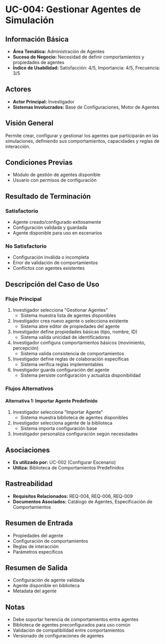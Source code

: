 # UC-004: Gestionar Agentes de Simulación

## Información Básica
- **Área Temática:** Administración de Agentes
- **Suceso de Negocio:** Necesidad de definir comportamientos y propiedades de agentes
- **Índice de Usabilidad:** Satisfacción: 4/5, Importancia: 4/5, Frecuencia: 3/5

## Actores
- **Actor Principal:** Investigador
- **Sistemas Involucrados:** Base de Configuraciones, Motor de Agentes

## Visión General
Permite crear, configurar y gestionar los agentes que participarán en las simulaciones, definiendo sus comportamientos, capacidades y reglas de interacción.

## Condiciones Previas
- Módulo de gestión de agentes disponible
- Usuario con permisos de configuración

## Resultado de Terminación
### Satisfactorio
- Agente creado/configurado exitosamente
- Configuración validada y guardada
- Agente disponible para uso en escenarios

### No Satisfactorio
- Configuración inválida o incompleta
- Error de validación de comportamientos
- Conflictos con agentes existentes

## Descripción del Caso de Uso
### Flujo Principal
1. Investigador selecciona "Gestionar Agentes"
   - Sistema muestra lista de agentes disponibles
2. Investigador crea nuevo agente o selecciona existente
   - Sistema abre editor de propiedades del agente
3. Investigador define propiedades básicas (tipo, nombre, ID)
   - Sistema valida unicidad de identificadores
4. Investigador configura comportamientos básicos (movimiento, percepción)
   - Sistema valida consistencia de comportamientos
5. Investigador define reglas de colaboración específicas
   - Sistema verifica reglas implementables
6. Investigador guarda configuración del agente
   - Sistema persiste configuración y actualiza disponibilidad

### Flujos Alternativos
#### Alternativa 1: Importar Agente Predefinido
1. Investigador selecciona "Importar Agente"
   - Sistema muestra biblioteca de agentes disponibles
2. Investigador selecciona agente de la biblioteca
   - Sistema importa configuración base
3. Investigador personaliza configuración según necesidades

## Asociaciones
- **Es utilizado por:** UC-002 (Configurar Escenario)
- **Utiliza:** Biblioteca de Comportamientos Predefinidos

## Rastreabilidad
- **Requisitos Relacionados:** REQ-004, REQ-006, REQ-009
- **Documentos Asociados:** Catálogo de Agentes, Especificación de Comportamientos

## Resumen de Entrada
- Propiedades del agente
- Configuración de comportamientos
- Reglas de interacción
- Parámetros específicos

## Resumen de Salida
- Configuración de agente validada
- Agente disponible en biblioteca
- Metadata del agente

## Notas
- Debe soportar herencia de comportamientos entre agentes
- Biblioteca de agentes preconfigurados para uso común
- Validación de compatibilidad entre comportamientos
- Versionado de configuraciones de agentes